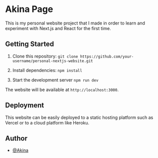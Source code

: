 
# Akina Page

This is my personal website project that I made in order to learn and experiment with Next.js and React for the first time.



## Getting Started

1. Clone this repository:
`git clone https://github.com/your-username/personal-nextjs-website.git`

2. Install dependencies:
`npm install`

3. Start the development server
`npm run dev`

The website will be available at `http://localhost:3000`.

## Deployment

This website can be easily deployed to a static hosting platform such as Vercel or to a cloud platform like Heroku.

## Author

- [@Akina](https://www.github.com/kaajjaak)